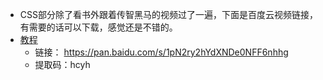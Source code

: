 - CSS部分除了看书外跟着传智黑马的视频过了一遍，下面是百度云视频链接，有需要的话可以下载，感觉还是不错的。
- [教程](https://pan.baidu.com/s/1pN2ry2hYdXNDe0NFF6nhhg) 
	* 链接： https://pan.baidu.com/s/1pN2ry2hYdXNDe0NFF6nhhg
    * 提取码：hcyh 